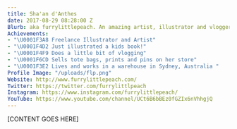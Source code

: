 ```yaml
---
title: Sha'an d'Anthes
date: 2017-08-29 08:28:00 Z
Blurb: aka furrylittlepeach. An amazing artist, illustrator and vlogger!
Achievements:
- "\U0001F3A8 Freelance Illustrator and Artist"
- "\U0001F4D2 Just illustrated a kids book!"
- "\U0001F4F9 Does a little bit of vlogging"
- "\U0001F6CD Sells tote bags, prints and pins on her store"
- "\U0001F3E2 Lives and works in a warehouse in Sydney, Australia "
Profile Image: "/uploads/flp.png"
Website: http://www.furrylittlepeach.com/
Twitter: https://twitter.com/furrylittlpeach
Instagram: https://www.instagram.com/furrylittlepeach/
YouTube: https://www.youtube.com/channel/UCt6B6bBEz0fGZIx6nVhhgjQ
---
```


[CONTENT GOES HERE]